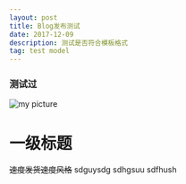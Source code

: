 ```yaml
---
layout: post
title: Blog发布测试
date: 2017-12-09
description: 测试是否符合模板格式
tag: test model
---
```

### 测试过
[](http://baixin.io/archive/ "http://baixin.io/archive/")

![my picture](http://www.ruanyifeng.com/blogimg/asset/2015/bg2015080501.png "my picture")

# 一级标题
~~速度发货速度风格~~
	sdguysdg
	sdhgsuu
	sdfhush
